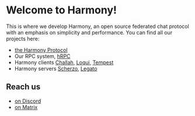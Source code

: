 # Welcome to Harmony!

This is where we develop Harmony, an open source federated chat protocol with an emphasis on simplicity and performance. You can find all our projects here:

- [the Harmony Protocol]
- Our RPC system, [hRPC]
- Harmony clients [Challah], [Loqui], [Tempest]
- Harmony servers [Scherzo], [Legato]

## Reach us

- [on Discord](https://discord.gg/uxE7nEDSAd)
- [on Matrix](https://matrix.to/#/#harmony:tchncs.de)

[the Harmony Protocol]: https://github.com/harmony-development/protocol
[hRPC]: https://github.com/harmony-development/hrpc
[Loqui]: https://github.com/harmony-development/Loqui
[Challah]: https://github.com/harmony-development/Challah
[Tempest]: https://github.com/harmony-development/tempest
[Scherzo]: https://github.com/harmony-development/scherzo
[Legato]: https://github.com/harmony-development/legato

